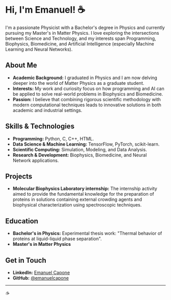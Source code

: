 <!--
**emanuelcapone/emanuelcapone** is a ✨ _special_ ✨ repository because its `README.md` (this file) appears on your GitHub profile.

Here are some ideas to get you started:

- 🔭 I’m currently working on ...
- 🌱 I’m currently learning ...
- 👯 I’m looking to collaborate on ...
- 🤔 I’m looking for help with ...
- 💬 Ask me about ...
- 📫 How to reach me: ...
- 😄 Pronouns: ...
- ⚡ Fun fact: ...
-->
# Hi, I'm Emanuel! ☕

I'm a passionate Physicist with a Bachelor's degree in Physics and currently pursuing my Master's in Matter Physics. I love exploring the intersections between Science and Technology, and my interests span Programming, Biophysics, Biomedicine, and Artificial Intelligence (especially Machine Learning and Neural Networks).

## About Me

- **Academic Background:** I graduated in Physics and I am now delving deeper into the world of Matter Physics as a graduate student.  
- **Interests:** My work and curiosity focus on how programming and AI can be applied to solve real-world problems in Biophysics and Biomedicine.  
- **Passion:** I believe that combining rigorous scientific methodology with modern computational techniques leads to innovative solutions in both academic and industrial settings.

## Skills & Technologies

- **Programming:** Python, C, C++, HTML.
- **Data Science & Machine Learning:** TensorFlow, PyTorch, scikit-learn.  
- **Scientific Computing:** Simulation, Modeling, and Data Analysis.  
- **Research & Development:** Biophysics, Biomedicine, and Neural Network applications.

## Projects

- **Molecular Biophysics Laboratory internship:** The internship activity aimed to provide the fundamental knowledge for the preparation of proteins in solutions containing external crowding agents and biophysical characterization using spectroscopic techniques.

## Education

- **Bachelor's in Physics:** Experimental thesis work: "Thermal behavior of proteins at liquid-liquid phase separation".
- **Master's in Matter Physics**

## Get in Touch

- **LinkedIn:** [Emanuel Capone](linkedin.com/in/emanuel-capone)
- **GitHub:** [@emanuelcapone](https://github.com/emanuelcapone)

---

*☕*
